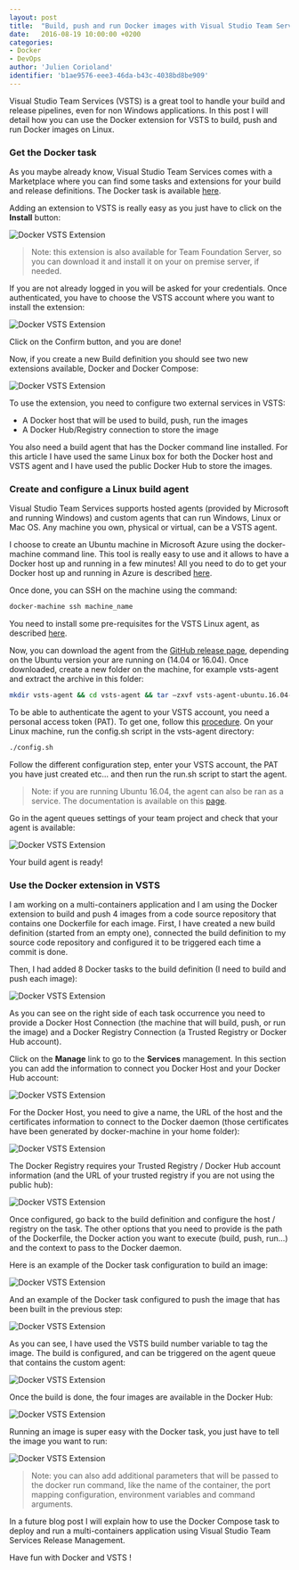 ```yaml
---
layout: post
title:  "Build, push and run Docker images with Visual Studio Team Services"
date:   2016-08-19 10:00:00 +0200
categories: 
- Docker
- DevOps
author: 'Julien Corioland'
identifier: 'b1ae9576-eee3-46da-b43c-4038bd8be909'
---
```


Visual Studio Team Services (VSTS) is a great tool to handle your build and release pipelines, even for non Windows applications. In this post I will detail how you can use the Docker extension for VSTS to build, push and run Docker images on Linux.

<!--more-->

### Get the Docker task

As you maybe already know, Visual Studio Team Services comes with a Marketplace where you can find some tasks and extensions for your build and release definitions. The Docker task is available [here](https://marketplace.visualstudio.com/items?itemName=ms-vscs-rm.docker).

Adding an extension to VSTS is really easy as you just have to click on the **Install** button:

![Docker VSTS Extension](/images/msdn-archives/docker-vsts-extension-01.png)

> Note: this extension is also available for Team Foundation Server, so you can download it and install it on your on premise server, if needed.

If you are not already logged in you will be asked for your credentials. Once authenticated, you have to choose the VSTS account where you want to install the extension:

![Docker VSTS Extension](/images/msdn-archives/docker-vsts-extension-02.png)

Click on the Confirm button, and you are done!

Now, if you create a new Build definition you should see two new extensions available, Docker and Docker Compose:

![Docker VSTS Extension](/images/msdn-archives/docker-vsts-extension-03.png)

To use the extension, you need to configure two external services in VSTS:

- A Docker host that will be used to build, push, run the images
- A Docker Hub/Registry connection to store the image

You also need a build agent that has the Docker command line installed. For this article I have used the same Linux box for both the Docker host and VSTS agent and I have used the public Docker Hub to store the images.

### Create and configure a Linux build agent

Visual Studio Team Services supports hosted agents (provided by Microsoft and running Windows) and custom agents that can run Windows, Linux or Mac OS. Any machine you own, physical or virtual, can be a VSTS agent.

I choose to create an Ubuntu machine in Microsoft Azure using the docker-machine command line. This tool is really easy to use and it allows to have a Docker host up and running in a few minutes! All you need to do to get your Docker host up and running in Azure is described [here](https://docs.docker.com/machine/drivers/azure/).

Once done, you can SSH on the machine using the command:

```bash
docker-machine ssh machine_name
```

You need to install some pre-requisites for the VSTS Linux agent, as described [here](https://github.com/Microsoft/vsts-agent/blob/master/docs/start/envubuntu.md).

Now, you can download the agent from the [GitHub release page](https://github.com/Microsoft/vsts-agent/releases), depending on the Ubuntu version your are running on (14.04 or 16.04). Once downloaded, create a new folder on the machine, for example vsts-agent and extract the archive in this folder:

```bash
mkdir vsts-agent && cd vsts-agent && tar –zxvf vsts-agent-ubuntu.16.04-x64-2.105.1.tar.gz
```

To be able to authenticate the agent to your VSTS account, you need a personal access token (PAT). To get one, follow this [procedure](https://www.visualstudio.com/es-es/docs/setup-admin/team-services/use-personal-access-tokens-to-authenticate). On your Linux machine, run the config.sh script in the vsts-agent directory:

```bash
./config.sh
```

Follow the different configuration step, enter your VSTS account, the PAT you have just created etc… and then run the run.sh script to start the agent.

> Note: if you are running Ubuntu 16.04, the agent can also be ran as a service. The documentation is available on this [page]( https://www.visualstudio.com/es-es/docs/build/admin/agents/v2-linux).

Go in the agent queues settings of your team project and check that your agent is available:

![Docker VSTS Extension](/images/msdn-archives/docker-vsts-extension-04.png)

Your build agent is ready!

### Use the Docker extension in VSTS

I am working on a multi-containers application and I am using the Docker extension to build and push 4 images from a code source repository that contains one Dockerfile for each image. First, I have created a new build definition (started from an empty one), connected the build definition to my source code repository and configured it to be triggered each time a commit is done.

Then, I had added 8 Docker tasks to the build definition (I need to build and push each image):

![Docker VSTS Extension](/images/msdn-archives/docker-vsts-extension-05.png)

As you can see on the right side of each task occurrence you need to provide a Docker Host Connection (the machine that will build, push, or run the image) and a Docker Registry Connection (a Trusted Registry or Docker Hub account).

Click on the **Manage** link to go to the **Services** management. In this section you can add the information to connect you Docker Host and your Docker Hub account:

![Docker VSTS Extension](/images/msdn-archives/docker-vsts-extension-06.png)

For the Docker Host, you need to give a name, the URL of the host and the certificates information to connect to the Docker daemon (those certificates have been generated by docker-machine in your home folder):

![Docker VSTS Extension](/images/msdn-archives/docker-vsts-extension-07.png)

The Docker Registry requires your Trusted Registry / Docker Hub account information (and the URL of your trusted registry if you are not using the public hub):

![Docker VSTS Extension](/images/msdn-archives/docker-vsts-extension-08.png)

Once configured, go back to the build definition and configure the host / registry on the task. The other options that you need to provide is the path of the Dockerfile, the Docker action you want to execute (build, push, run…) and the context to pass to the Docker daemon.

Here is an example of the Docker task configuration to build an image:

![Docker VSTS Extension](/images/msdn-archives/docker-vsts-extension-09.png)

And an example of the Docker task configured to push the image that has been built in the previous step:

![Docker VSTS Extension](/images/msdn-archives/docker-vsts-extension-10.png)

As you can see, I have used the VSTS build number variable to tag the image. The build is configured, and can be triggered on the agent queue that contains the custom agent:

![Docker VSTS Extension](/images/msdn-archives/docker-vsts-extension-11.png)

Once the build is done, the four images are available in the Docker Hub:

![Docker VSTS Extension](/images/msdn-archives/docker-vsts-extension-12.png)

Running an image is super easy with the Docker task, you just have to tell the image you want to run:

![Docker VSTS Extension](/images/msdn-archives/docker-vsts-extension-13.png)

> Note: you can also add additional parameters that will be passed to the docker run command, like the name of the container, the port mapping configuration, environment variables and command arguments.

In a future blog post I will explain how to use the Docker Compose task to deploy and run a multi-containers application using Visual Studio Team Services Release Management.

Have fun with Docker and VSTS !